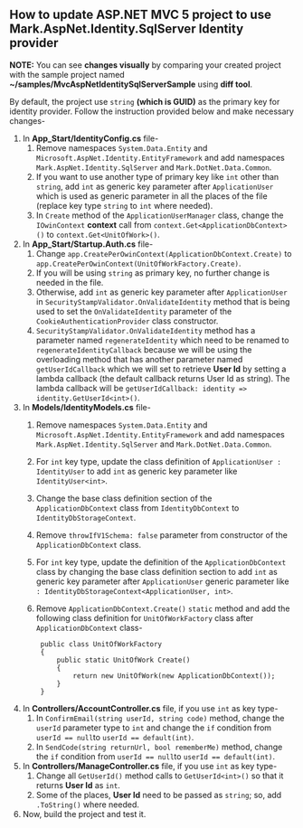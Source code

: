 ## How to update ASP.NET MVC 5 project to use Mark.AspNet.Identity.SqlServer Identity provider

**NOTE:** You can see **changes visually** by comparing your created project with the sample project named **~/samples/MvcAspNetIdentitySqlServerSample** using **diff tool**.

By default, the project use `string` **(which is GUID)** as the primary key for identity provider. Follow the instruction provided below and make necessary changes-

1. In **App\_Start/IdentityConfig.cs** file-
    1. Remove namespaces `System.Data.Entity` and  `Microsoft.AspNet.Identity.EntityFramework` and add namespaces `Mark.AspNet.Identity.SqlServer` and `Mark.DotNet.Data.Common`.
    2. If you want to use another type of primary key like `int` other than `string`, add `int` as generic key parameter  after `ApplicationUser` which is used as generic parameter in all the places of the file (replace key type `string` to `int` where needed).
    3. In `Create` method of the `ApplicationUserManager` class, change the  `IOwinContext` **context** call from `context.Get<ApplicationDbContext>()` to `context.Get<UnitOfWork>()`.
2. In **App\_Start/Startup.Auth.cs** file-
    1. Change `app.CreatePerOwinContext(ApplicationDbContext.Create)` to `app.CreatePerOwinContext(UnitOfWorkFactory.Create)`.
    2. If you will be using `string` as primary key, no further change is needed in the file. 
    3. Otherwise, add `int` as generic key parameter  after `ApplicationUser` in `SecurityStampValidator.OnValidateIdentity` method that is being used to set the  `OnValidateIdentity` parameter of the `CookieAuthenticationProvider` class constructor.
    4. `SecurityStampValidator.OnValidateIdentity` method has a parameter named `regenerateIdentity` which need to be renamed to `regenerateIdentityCallback` because we will be using the overloading method that has another parameter named `getUserIdCallback` which we will set to retrieve **User Id** by setting a lambda callback (the default callback returns User Id as string). The lambda callback will be `getUserIdCallback: identity => identity.GetUserId<int>()`.
3. In **Models/IdentityModels.cs** file-
    1. Remove namespaces `System.Data.Entity` and  `Microsoft.AspNet.Identity.EntityFramework` and add namespaces `Mark.AspNet.Identity.SqlServer` and `Mark.DotNet.Data.Common`.
    2. For `int` key type, update the class definition of `ApplicationUser : IdentityUser` to add `int` as generic key parameter like  `IdentityUser<int>`.
    3. Change the base class definition section of the `ApplicationDbContext` class from `IdentityDbContext` to `IdentityDbStorageContext`.
    4. Remove `throwIfV1Schema: false` parameter from constructor of the `ApplicationDbContext` class.
    5. For `int` key type, update the definition of the `ApplicationDbContext` class by  changing the base class definition section to add `int` as generic key parameter after `ApplicationUser` generic parameter like `: IdentityDbStorageContext<ApplicationUser, int>`.
    6. Remove `ApplicationDbContext.Create()` `static` method and add the following class definition for `UnitOfWorkFactory` class after `ApplicationDbContext` class-
			
			public class UnitOfWorkFactory
			{
				public static UnitOfWork Create()
				{
					return new UnitOfWork(new ApplicationDbContext());
				}
			}
	
4. In **Controllers/AccountController.cs** file, if you use `int` as key type-
    1. In `ConfirmEmail(string userId, string code)` method, change the `userId` parameter type to `int` and change the `if` condition from `userId == null`to `userId == default(int)`.
    2. In `SendCode(string returnUrl, bool rememberMe)` method, change the `if` condition from `userId == null`to `userId == default(int)`.
5. In **Controllers/ManageController.cs** file, if you use `int` as key type-
    1. Change all `GetUserId()` method calls to `GetUserId<int>()` so that it returns **User Id** as `int`.
    2. Some of the places, **User Id** need to be passed as `string`; so, add `.ToString()` where needed.
6. Now, build the project and test it.
